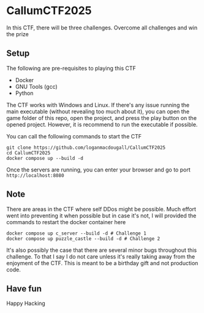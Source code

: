 # CallumCTF2025

In this CTF, there will be three challenges. Overcome all challenges and win the prize

## Setup

The following are pre-requisites to playing this CTF

 - Docker
 - GNU Tools (gcc)
 - Python

The CTF works with Windows and Linux. If there's any issue running the main executable (without revealing too much about it), you can open the game folder of this repo, open the project, and press the play button on the opened project. However, it is recommend to run the executable if possible.

You can call the following commands to start the CTF

```
git clone https://github.com/loganmacdougall/CallumCTF2025
cd CallumCTF2025
docker compose up --build -d
```

Once the servers are running, you can enter your browser and go to port `http://localhost:8080`

## Note

There are areas in the CTF where self DDos might be possible. Much effort went into preventing it when possible but in case it's not, I will provided the commands to restart the docker container here

```
docker compose up c_server --build -d # Challenge 1
docker compose up puzzle_castle --build -d # Challenge 2
```

It's also possibly the case that there are several minor bugs throughout this challenge. To that I say I do not care unless it's really taking away from the enjoyment of the CTF. This is meant to be a birthday gift and not production code.

## Have fun
Happy Hacking